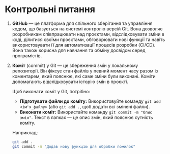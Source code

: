 # Контрольні питання

1. **GitHub** — це платформа для спільного зберігання та управління кодом, що базується на системі контролю версій Git. Вона дозволяє розробникам співпрацювати над проєктами, відслідковувати зміни в коді, ділитися своїми проєктами, обговорювати нові функції та навіть використовувати її для автоматизації процесів розробки (CI/CD). Вона також корисна для навчання та обміну досвідом серед програмістів.

2. **Коміт** (commit) у Git — це збереження змін у локальному репозиторії. Він фіксує стан файлів у певний момент часу разом із коментарем, який пояснює, які саме зміни були виконані. Коміти допомагають відслідковувати історію змін в проєкті.

   Щоб виконати коміт у Git, потрібно:
   - **Підготувати файли до коміту:** Використовуйте команду `git add <ім'я_файлу>` (або `git add .`, щоб додати всі змінені файли).
   - **Виконати коміт:** Використайте команду `git commit -m "Опис змін"`. Текст в лапках — це опис змін, який пояснює сутність коміту.

   Наприклад:
   ```bash
   git add .
   git commit -m "Додав нову функцію для обробки помилок"
   ```
